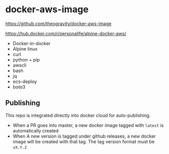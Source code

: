 # docker-aws-image

https://github.com/theogravity/docker-aws-image

https://hub.docker.com/r/personalife/alpine-docker-aws/

- Docker-in-docker
- Alpine linux
- curl
- python + pip
- awscli
- bash
- jq
- ecs-deploy
- boto3

## Publishing

This repo is integrated directly into docker cloud for auto-publishing.

- When a PR goes into master, a new docker image tagged with `latest` is automatically created
- When A new version is tagged under github releases, a
new docker image will be created with that tag. The tag version format must be `vX.Y.Z`
